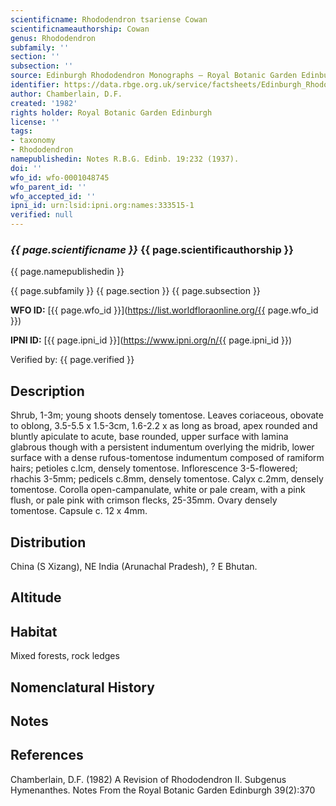 ```yaml
---
scientificname: Rhododendron tsariense Cowan
scientificnameauthorship: Cowan
genus: Rhododendron
subfamily: ''
section: ''
subsection: ''
source: Edinburgh Rhododendron Monographs – Royal Botanic Garden Edinburgh
identifier: https://data.rbge.org.uk/service/factsheets/Edinburgh_Rhododendron_Monographs.xhtml
author: Chamberlain, D.F.
created: '1982'
rights holder: Royal Botanic Garden Edinburgh
license: ''
tags:
- taxonomy
- Rhododendron
namepublishedin: Notes R.B.G. Edinb. 19:232 (1937).
doi: ''
wfo_id: wfo-0001048745
wfo_parent_id: ''
wfo_accepted_id: ''
ipni_id: urn:lsid:ipni.org:names:333515-1
verified: null
---
```

### _{{ page.scientificname }}_ {{ page.scientificauthorship }}
 {{ page.namepublishedin }}

{{ page.subfamily }} {{ page.section }} {{ page.subsection }}

**WFO ID:** [{{ page.wfo_id }}](https://list.worldfloraonline.org/{{ page.wfo_id }})

**IPNI ID:** [{{ page.ipni_id }}](https://www.ipni.org/n/{{ page.ipni_id }})

Verified by: {{ page.verified }}



## Description
Shrub, 1-3m; young shoots densely tomentose. Leaves coriaceous, obovate to oblong, 3.5-5.5 x 1.5-3cm, 1.6-2.2 x as long as broad, apex rounded and bluntly apiculate to acute, base rounded, upper surface with lamina glabrous though with a persistent indumentum overlying the midrib, lower surface with a dense rufous-tomentose indumentum composed of ramiform hairs; petioles c.lcm, densely tomentose. Inflorescence 3-5-flowered; rhachis 3-5mm; pedicels c.8mm, densely tomentose. Calyx c.2mm, densely tomentose. Corolla open-campanulate, white or pale cream, with a pink flush, or pale pink with crimson flecks, 25-35mm. Ovary densely tomentose. Capsule c. 12 x 4mm.

## Distribution
China (S Xizang), NE India (Arunachal Pradesh), ? E Bhutan.

## Altitude


## Habitat
Mixed forests, rock ledges

## Nomenclatural History

                       
## Notes


## References

Chamberlain, D.F. (1982) A Revision of Rhododendron II. Subgenus Hymenanthes. Notes From the Royal Botanic Garden Edinburgh 39(2):370
